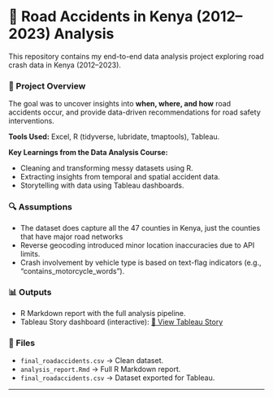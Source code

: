 # 🚦 Road Accidents in Kenya (2012–2023) Analysis  

This repository contains my end-to-end data analysis project exploring road crash data in Kenya (2012–2023).  

### 📌 Project Overview  
The goal was to uncover insights into **when, where, and how** road accidents occur, and provide data-driven recommendations for road safety interventions.  

**Tools Used:** Excel, R (tidyverse, lubridate, tmaptools), Tableau.  

**Key Learnings from the Data Analysis Course:**  
- Cleaning and transforming messy datasets using R.  
- Extracting insights from temporal and spatial accident data.  
- Storytelling with data using Tableau dashboards.  

### 🔍 Assumptions  
- The dataset does capture all the 47 counties in Kenya, just the counties that have major road networks  
- Reverse geocoding introduced minor location inaccuracies due to API limits.  
- Crash involvement by vehicle type is based on text-flag indicators (e.g., “contains_motorcycle_words”).  

### 📊 Outputs  
- R Markdown report with the full analysis pipeline.  
- Tableau Story dashboard (interactive): [🔗 View Tableau Story](https://public.tableau.com/shared/TFKJT44G2?:display_count=n&:origin=viz_share_link)  

### 📂 Files  
- `final_roadaccidents.csv` → Clean dataset.  
- `analysis_report.Rmd` → Full R Markdown report.  
- `final_roadaccidents.csv` → Dataset exported for Tableau.  

---

